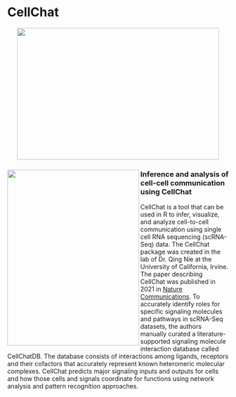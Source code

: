 # CellChat

<p align="center">
<img width="460" height="300" src="https://github.com/gddalton2003/demo_rep/blob/main/CellChat2.png/460/300">  
</p>

<h3><img src="https://github.com/gddalton2003/demo_rep/blob/main/CellChat2.png" width="300" height="400" align = "left"> Inference and analysis of cell-cell communication using CellChat </h3>

CellChat is a tool that can be used in R to infer, visualize, and analyze cell-to-cell communication using single cell RNA sequencing (scRNA-Seq) data. The CellChat package was created in the lab of Dr. Qing Nie at the University of California, Irvine. The paper describing CellChat was published in 2021 in [Nature Communications](https://www.nature.com/articles/s41467-021-21246-9). To accurately identify roles for specific signaling molecules and pathways in scRNA-Seq datasets, the authors manually curated a literature-supported signaling molecule interaction database called CellChatDB. The database consists of interactions among ligands, receptors and their cofactors that accurately represent known heteromeric molecular complexes. CellChat predicts major signaling inputs and outputs for cells and how those cells and signals coordinate for functions using network analysis and pattern recognition approaches. 
